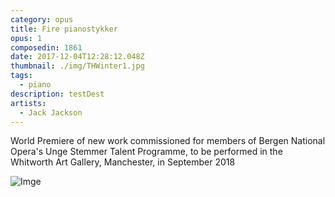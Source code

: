 ```yaml
---
category: opus
title: Fire pianostykker
opus: 1
composedin: 1861
date: 2017-12-04T12:28:12.048Z
thumbnail: ./img/THWinter1.jpg
tags:
  - piano
description: testDest
artists:
  - Jack Jackson
---
```

World Premiere of new work commissioned for members of Bergen National Opera's Unge Stemmer Talent Programme, to be performed in the Whitworth Art Gallery, Manchester, in September 2018

![Imge]('./img/whitworth.jpg')
